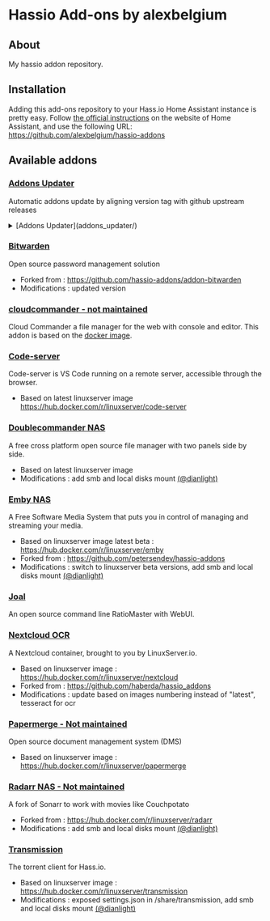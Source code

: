 # Hassio Add-ons by alexbelgium

## About
My hassio addon repository. 

## Installation

Adding this add-ons repository to your Hass.io Home Assistant instance is
pretty easy. Follow [the official instructions][third-party-addons] on the
website of Home Assistant, and use the following URL: https://github.com/alexbelgium/hassio-addons

## Available addons

[//]: # (ADDONLIST_START)

### [Addons Updater](addons_updater/)
Automatic addons update by aligning version tag with github upstream releases

<details>
  <summary>[Addons Updater](addons_updater/)</summary>
Automatic addons update by aligning version tag with github upstream releases
</details>


### [Bitwarden](bitwarden/)
Open source password management solution
- Forked from : https://github.com/hassio-addons/addon-bitwarden
- Modifications : updated version

### [cloudcommander - not maintained](cloudcommander/)
Cloud Commander a file manager for the web with console and editor.
This addon is based on the [docker image](https://hub.docker.com/r/coderaiser/cloudcmd).

### [Code-server](code-server/)
Code-server is VS Code running on a remote server, accessible through the browser.
- Based on latest linuxserver image https://hub.docker.com/r/linuxserver/code-server

### [Doublecommander NAS](doublecommander/)
A free cross platform open source file manager with two panels side by side.
- Based on latest linuxserver image
- Modifications : add smb and local disks mount [(@dianlight)](https://github.com/dianlight)

### [Emby NAS](emby/)
A Free Software Media System that puts you in control of managing and streaming your media.
- Based on linuxserver image latest beta : https://hub.docker.com/r/linuxserver/emby
- Forked from : https://github.com/petersendev/hassio-addons
- Modifications : switch to linuxserver beta versions, add smb and local disks mount [(@dianlight)](https://github.com/dianlight)

### [Joal](joal/)
An open source command line RatioMaster with WebUI.

### [Nextcloud OCR](nextcloud/)
A Nextcloud container, brought to you by LinuxServer.io. 
- Based on linuxserver image : https://hub.docker.com/r/linuxserver/nextcloud
- Forked from : https://github.com/haberda/hassio_addons
- Modifications : update based on images numbering instead of "latest", tesseract for ocr

### [Papermerge - Not maintained](papermerge/)
Open source document management system (DMS)
- Based on linuxserver image : https://hub.docker.com/r/linuxserver/papermerge

### [Radarr NAS - Not maintained](radarr/)	
A fork of Sonarr to work with movies like Couchpotato	
- Forked from : https://hub.docker.com/r/linuxserver/radarr
- Modifications : add smb and local disks mount [(@dianlight)](https://github.com/dianlight)

### [Transmission](transmission/)
The torrent client for Hass.io.
- Based on linuxserver image : https://hub.docker.com/r/linuxserver/transmission
- Modifications :  exposed settings.json in /share/transmission, add smb and local disks mount [(@dianlight)](https://github.com/dianlight)

[//]: # (ADDONLIST_END)

[third-party-addons]: https://home-assistant.io/hassio/installing_third_party_addons/
